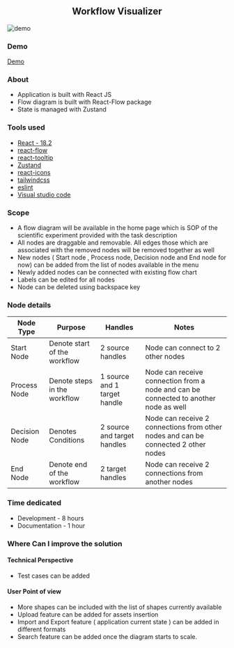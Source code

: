 <h2 align='center'>Workflow Visualizer</h2>

<img src="https://github.com/SandeepBalachandran/workflow-visualizer/blob/master/public/demo.gif?raw=true" alt="demo" border="0">

### Demo
[Demo](https://workflow-visualizer.vercel.app/)
### About
* Application is built with React JS
* Flow diagram is built with React-Flow package
* State is managed with Zustand


### Tools used
* [React - 18.2](https://reactjs.org/)
* [react-flow](https://reactflow.dev/)
* [react-tooltip](https://github.com/wwayne/react-tooltip)
* [Zustand](https://github.com/pmndrs/zustand)
* [react-icons](https://react-icons.github.io/react-icons/)
* [tailwindcss](https://tailwindcss.com/)
* [eslint]()
* [Visual studio code]()


### Scope
* A flow diagram will be available in the home page which is  SOP of the  scientific experiment provided with the task description
* All nodes are draggable and removable. All edges those which are associated with the removed nodes will be removed together as well
* New nodes ( Start node , Process node, Decision node and End node for now) can be added from the list of nodes available in the menu
* Newly added nodes can be connected with existing flow chart
* Labels can be edited for all nodes
* Node can be deleted using backspace key

### Node details

| Node Type     | Purpose                       | Handles                      | Notes                                                                                |
|---------------|-------------------------------|------------------------------|--------------------------------------------------------------------------------------|
| Start Node    | Denote start of the workflow  | 2 source handles             | Node can connect to 2 other nodes                                                    |
| Process Node  | Denote steps in the workflow  | 1 source and 1 target handle | Node can receive connection from a node and can be connected to another node as well |
| Decision Node | Denotes Conditions            | 2 source and target handles  | Node can receive 2 connections from other nodes and can be connected 2 other nodes   |
| End Node      | Denote end of the workflow    | 2 target handles             | Node can receive 2 connections from another nodes                                    |
  

### Time dedicated
* Development - 8 hours
* Documentation - 1 hour

### Where Can I improve the solution
#### Technical Perspective
* Test cases can be added

#### User Point of view
* More shapes can be included with the list of shapes currently available
* Upload feature can be added for assets insertion
* Import and Export feature ( application current state ) can be added in different formats
* Search feature can be added once the diagram starts to scale.